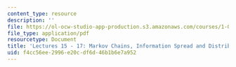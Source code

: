 ```yaml
---
content_type: resource
description: ''
file: https://ol-ocw-studio-app-production.s3.amazonaws.com/courses/1-022-introduction-to-network-models-fall-2018/f4cc56ee2996e20cdf6d46b1b6e7a952_MIT1_022F18_lec15_lec_16_lec17.pdf
file_type: application/pdf
resourcetype: Document
title: 'Lectures 15 - 17: Markov Chains, Information Spread and Distributed Computation'
uid: f4cc56ee-2996-e20c-df6d-46b1b6e7a952
---
```

